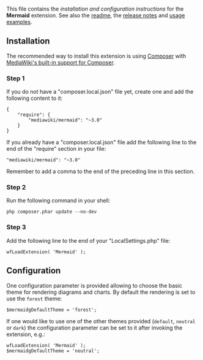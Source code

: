 This file contains the *installation and configuration instructions* for the **Mermaid** extension.
See also the [readme], the [release notes] and [usage examples].

## Installation

The recommended way to install this extension is using [Composer](http://getcomposer.org) with
[MediaWiki's built-in support for Composer](https://www.mediawiki.org/wiki/Composer).

### Step 1
    
If you do not have a "composer.local.json" file yet, create one and add the following content to it:

```
{
	"require": {
		"mediawiki/mermaid": "~3.0"
	}
}
```

If you already have a "composer.local.json" file add the following line to the end of the "require"
section in your file:

    "mediawiki/mermaid": "~3.0"

Remember to add a comma to the end of the preceding line in this section.

### Step 2

Run the following command in your shell:

    php composer.phar update --no-dev

### Step 3

Add the following line to the end of your "LocalSettings.php" file:

    wfLoadExtension( 'Mermaid' );


## Configuration

One configuration parameter is provided allowing to choose the basic theme for rendering diagrams and charts.
By default the rendering is set to use the `forest` theme:

    $mermaidgDefaultTheme = 'forest';

If one would like to use one of the other themes provided (`default`, `neutral` or `dark`) the configuration
parameter can be set to it after invoking the extension, e.g.:

    wfLoadExtension( 'Mermaid' );  
    $mermaidgDefaultTheme = 'neutral';

[readme]: https://github.com/SemanticMediaWiki/Mermaid/blob/master/README.md
[release notes]: https://github.com/SemanticMediaWiki/Mermaid/blob/master/docs/RELEASE-NOTES.md
[usage examples]: https://github.com/SemanticMediaWiki/Mermaid/blob/master/docs/USAGE.md
